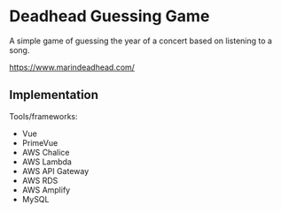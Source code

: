 # Deadhead Guessing Game
A simple game of guessing the year of a concert based on listening to a song. 

https://www.marindeadhead.com/

## Implementation
Tools/frameworks:
- Vue
- PrimeVue
- AWS Chalice
- AWS Lambda
- AWS API Gateway
- AWS RDS
- AWS Amplify
- MySQL
